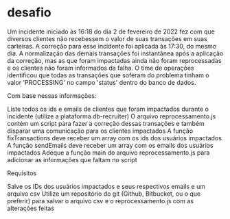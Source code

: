 # desafio

Um incidente iniciado às 16:18 do dia 2 de fevereiro de 2022 fez com que diversos clientes não recebessem o valor de suas transações em suas carteiras.
A correção para esse incidente foi aplicada às 17:30, do mesmo dia. A normalização das demais transações foi instantânea após a aplicação da correção, mas as que foram impactadas ainda não foram reprocessadas e os clientes não foram informados da falha.
O time de operações identificou que todas as transações que soferam do problema tinham o valor 'PROCESSING' no campo 'status' dentro do banco de dados.

Com base nessas informações:

Liste todos os ids e emails de clientes que foram impactados durante o incidente (utilize a plataforma db-recruiter)
O arquivo reprocessamento.js contém um script para fazer a correção dessas transações e também disparar uma comunicação para os clientes impactados
A função fixTransactions deve receber um array com os ids dos usuários impactados
A função sendEmails deve receber um array com os emails dos usuários impactados
Adeque a função main do arquivo reprocessamento.js para adicionar as informações que faltam no script

Requisitos

Salve os IDs dos usuários impactados e seus respectivos emails e um arquivo csv
Utilize um repositório do git (Github, Bitbucket, ou o que preferir) para salvar o arquivo csv e o reprocessamento.js com as alterações feitas
